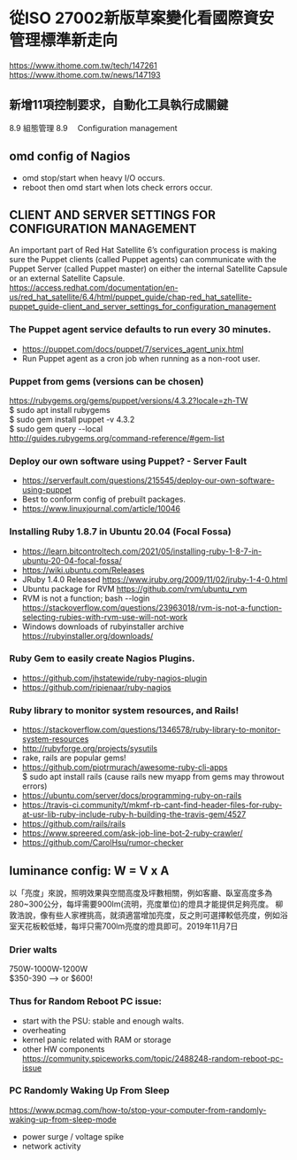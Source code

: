 # 從ISO 27002新版草案變化看國際資安管理標準新走向
https://www.ithome.com.tw/tech/147261 <br>
https://www.ithome.com.tw/news/147193
## 新增11項控制要求，自動化工具執行成關鍵
8.9	組態管理 8.9　	Configuration management
## omd config of Nagios
 - omd stop/start when heavy I/O occurs.
 - reboot then omd start when lots check errors occur.
## CLIENT AND SERVER SETTINGS FOR CONFIGURATION MANAGEMENT
An important part of Red Hat Satellite 6’s configuration process is making sure the Puppet clients (called Puppet agents) can communicate with the Puppet Server (called Puppet master) on either the internal Satellite Capsule or an external Satellite Capsule. <br>
https://access.redhat.com/documentation/en-us/red_hat_satellite/6.4/html/puppet_guide/chap-red_hat_satellite-puppet_guide-client_and_server_settings_for_configuration_management
### The Puppet agent service defaults to run every 30 minutes.
 - https://puppet.com/docs/puppet/7/services_agent_unix.html
 - Run Puppet agent as a cron job when running as a non-root user. 
### Puppet from gems (versions can be chosen)
https://rubygems.org/gems/puppet/versions/4.3.2?locale=zh-TW <br>
$ sudo apt install rubygems <br>
$ sudo gem install puppet -v 4.3.2 <br>
$ sudo gem query --local <br>
http://guides.rubygems.org/command-reference/#gem-list
### Deploy our own software using Puppet? - Server Fault
 - https://serverfault.com/questions/215545/deploy-our-own-software-using-puppet
 - Best to conform config of prebuilt packages.
 - https://www.linuxjournal.com/article/10046
### Installing Ruby 1.8.7 in Ubuntu 20.04 (Focal Fossa)
 - https://learn.bitcontroltech.com/2021/05/installing-ruby-1-8-7-in-ubuntu-20-04-focal-fossa/
 - https://wiki.ubuntu.com/Releases
 - JRuby 1.4.0 Released https://www.jruby.org/2009/11/02/jruby-1-4-0.html
 - Ubuntu package for RVM https://github.com/rvm/ubuntu_rvm
 - RVM is not a function; bash --login https://stackoverflow.com/questions/23963018/rvm-is-not-a-function-selecting-rubies-with-rvm-use-will-not-work
 - Windows downloads of rubyinstaller archive https://rubyinstaller.org/downloads/
### Ruby Gem to easily create Nagios Plugins.
 - https://github.com/jhstatewide/ruby-nagios-plugin
 - https://github.com/ripienaar/ruby-nagios
### Ruby library to monitor system resources, and Rails!
 - https://stackoverflow.com/questions/1346578/ruby-library-to-monitor-system-resources
 - http://rubyforge.org/projects/sysutils
 - rake, rails are popular gems!
 - https://github.com/piotrmurach/awesome-ruby-cli-apps
<br>$ sudo apt install rails
(cause rails new myapp from gems may throwout errors)
 - https://ubuntu.com/server/docs/programming-ruby-on-rails 
 - https://travis-ci.community/t/mkmf-rb-cant-find-header-files-for-ruby-at-usr-lib-ruby-include-ruby-h-building-the-travis-gem/4527
 - https://github.com/rails/rails
 - https://www.spreered.com/ask-job-line-bot-2-ruby-crawler/
 - https://github.com/CarolHsu/rumor-checker
## luminance config: W = V x A
以「亮度」來說，照明效果與空間高度及坪數相關，例如客廳、臥室高度多為280~300公分，每坪需要900lm(流明，亮度單位)的燈具才能提供足夠亮度。 柳敦浩說，像有些人家裡挑高，就須適當增加亮度，反之則可選擇較低亮度，例如浴室天花板較低矮，每坪只需700lm亮度的燈具即可。2019年11月7日
### Drier walts 
750W-1000W-1200W <br>
$350-390 --> or $600!
### Thus for Random Reboot PC issue:
 - start with the PSU: stable and enough walts.
 - overheating 
 - kernel panic related with RAM or storage
 - other HW components
<br> https://community.spiceworks.com/topic/2488248-random-reboot-pc-issue
### PC Randomly Waking Up From Sleep
https://www.pcmag.com/how-to/stop-your-computer-from-randomly-waking-up-from-sleep-mode <br>
 - power surge / voltage spike
 - network activity 